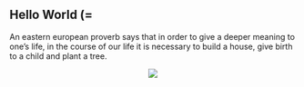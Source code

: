 ## Hello World (=

An eastern european proverb says that in order to give a deeper meaning to one’s life, in the course of our life it is necessary to build a house, give birth to a child and plant a tree.



<p align="center"> 
  <img src="https://profile-counter.glitch.me/goto-eof/count.svg" />
</p>

